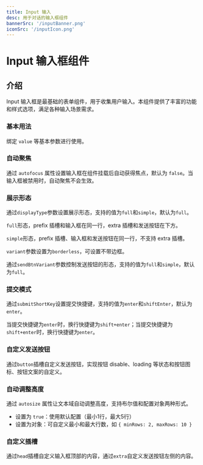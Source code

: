 ```yaml
---
title: Input 输入
desc: 用于对话的输入框组件
bannerSrc: '/inputBanner.png'
iconSrc: '/inputIcon.png'
---
```


 <script type="text/javascript">
  // 加载webcomponent脚本
  import { loadWebComponentScript } from '/angular-components/utils/web-component-loader.js';
  const webComponentConfig = {
      scriptUrl: '/angular-webcomponents/main.js',
      polyfillsUrl: '/angular-webcomponents/polyfills.js',
      runtimeUrl: '/angular-webcomponents/runtime.js',
      componentName: 'mc-ng-input',
      maxRetries: 3,
      retryDelay: 2000
  };            

  loadWebComponentScript(webComponentConfig);

</script>

# Input 输入框组件

## 介绍

Input 输入框是最基础的表单组件，用于收集用户输入。本组件提供了丰富的功能和样式选项，满足各种输入场景需求。


### 基本用法
绑定 `value` 等基本参数进行使用。

<mc-ng-input-basic></mc-ng-input-basic>

### 自动聚焦

通过 `autofocus` 属性设置输入框在组件挂载后自动获得焦点，默认为 `false`。当输入框被禁用时，自动聚焦不会生效。

<mc-ng-input-auto></mc-ng-input-auto>

### 展示形态

通过`displayType`参数设置展示形态，支持的值为`full`和`simple`，默认为`full`。

`full`形态，prefix 插槽和输入框在同一行，extra 插槽和发送按钮在下方。

`simple`形态，prefix 插槽、输入框和发送按钮在同一行，不支持 extra 插槽。

`variant`参数设置为`borderless`，可设置不带边框。

通过`sendBtnVariant`参数控制发送按钮的形态，支持的值为`full`和`simple`，默认为`full`。

<mc-ng-input-suffix></mc-ng-input-suffix>


### 提交模式

通过`submitShortKey`设置提交快捷键，支持的值为`enter`和`shiftEnter`，默认为`enter`。

当提交快捷键为`enter`时，换行快捷键为`shift+enter`；当提交快捷键为`shift+enter`时，换行快捷键为`enter`。

<mc-ng-input-submit></mc-ng-input-submit>

### 自定义发送按钮

通过`button`插槽自定义发送按钮，实现按钮 disable、loading 等状态和按钮图标、按钮文案的自定义。

<mc-ng-input-button></mc-ng-input-button>

### 自动调整高度

通过 `autosize` 属性让文本域自动调整高度，支持布尔值和配置对象两种形式。

- 设置为 `true`：使用默认配置（最小1行，最大5行）
- 设置为对象：可自定义最小和最大行数，如 `{ minRows: 2, maxRows: 10 }`
<mc-ng-input-auto-size></mc-ng-input-auto-size>

### 自定义插槽

通过`head`插槽自定义输入框顶部的内容，通过`extra`自定义发送按钮左侧的内容。

<mc-ng-input-slot></mc-ng-input-slot>
